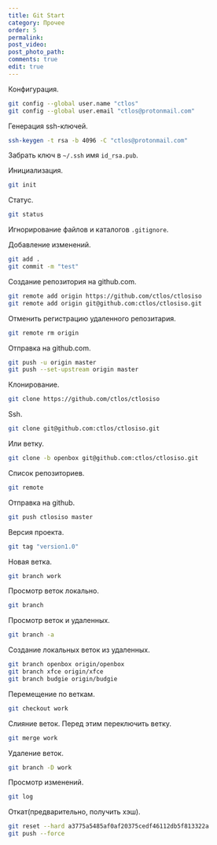 ```yaml
---
title: Git Start
category: Прочее
order: 5
permalink:
post_video: 
post_photo_path: 
comments: true
edit: true
---
```


Конфигурация.
```bash
git config --global user.name "ctlos"
git config --global user.email "ctlos@protonmail.com"
```

Генерация ssh-ключей.
```bash
ssh-keygen -t rsa -b 4096 -C "ctlos@protonmail.com"
```

Забрать ключ в `~/.ssh` имя `id_rsa.pub`.

Инициализация.
```bash
git init
```

Статус.
```bash
git status
```

Игнорирование файлов и каталогов `.gitignore`.

Добавление изменений.
```bash
git add .
git commit -m "test"
```

Создание репозитория на github.com.
```bash
git remote add origin https://github.com/ctlos/ctlosiso
git remote add origin git@github.com:ctlos/ctlosiso.git
```

Отменить регистрацию удаленного репозитария.
```bash
git remote rm origin
```

Отправка на github.com.
```bash
git push -u origin master
git push --set-upstream origin master
```

Клонирование.
```bash
git clone https://github.com/ctlos/ctlosiso
```

Ssh.
```bash
git clone git@github.com:ctlos/ctlosiso.git
```

Или ветку.
```bash
git clone -b openbox git@github.com:ctlos/ctlosiso.git
```

Список репозиториев.
```bash
git remote
```

Отправка на github.
```bash
git push ctlosiso master
```

Версия проекта.
```bash
git tag "version1.0"
```

Новая ветка.
```bash
git branch work
```

Просмотр веток локально.
```bash
git branch
```

Просмотр веток и удаленных.
```bash
git branch -a
```

Создание локальных веток из удаленных.
```bash
git branch openbox origin/openbox
git branch xfce origin/xfce
git branch budgie origin/budgie
```

Перемещение по веткам.
```bash
git checkout work
```

Слияние веток. Перед этим переключить ветку.
```bash
git merge work
```

Удаление веток.
```bash
git branch -D work
```

Просмотр изменений.
```bash
git log
```

Откат(предварительно, получить хэш).
```bash
git reset --hard a3775a5485af0af20375cedf46112db5f813322a 
git push --force
```